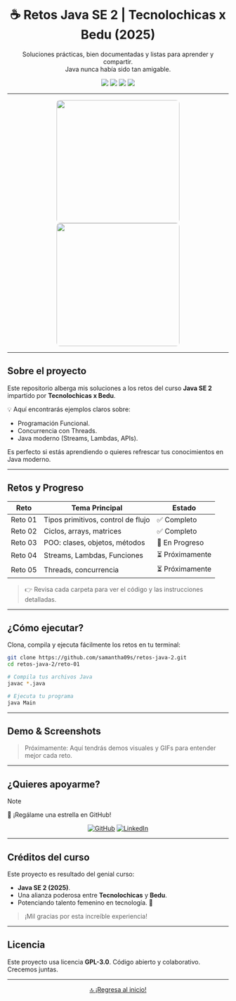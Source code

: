 <a name="top"></a>

<h1 align="center">☕ Retos Java SE 2 | Tecnolochicas x Bedu (2025)</h1>

<p align="center">
  Soluciones prácticas, bien documentadas y listas para aprender y compartir. <br> 
  Java nunca había sido tan amigable. 
</p>

<p align="center">
  <img src="https://img.shields.io/badge/Estado-Activo-brightgreen?style=flat-square"/>
  <img src="https://img.shields.io/badge/Java-17%2B-orange?style=flat-square"/>
  <img src="https://img.shields.io/badge/Paradigmas-Funcional%20%7C%20Concurrencia-blueviolet?style=flat-square"/>
  <img src="https://img.shields.io/github/last-commit/samantha09s/retos-java-2?style=flat-square"/>
</p>

---

<div align="center">
  <img src="https://media4.giphy.com/media/v1.Y2lkPTc5MGI3NjExM3hwNDNxYzlmbmF3azJ0ZWs3bTN6eTA0Z2p1MGhiaHE5cTZvajF4aiZlcD12MV9pbnRlcm5hbF9naWZfYnlfaWQmY3Q9Zw/lJNoBCvQYp7nq/giphy.gif" width="280" height="280" style="object-fit: cover; border-radius: 8px;"/>
  <img src="https://i.pinimg.com/736x/62/3e/47/623e47d8744b74c238460ba22d0f57b7.jpg" width="280" height="280" style="object-fit: cover; border-radius: 8px;"/>
</div>

---

## Sobre el proyecto

Este repositorio alberga mis soluciones a los retos del curso **Java SE 2** impartido por **Tecnolochicas x Bedu**.

💡 Aquí encontrarás ejemplos claros sobre:

- Programación Funcional.
- Concurrencia con Threads.
- Java moderno (Streams, Lambdas, APIs).

Es perfecto si estás aprendiendo o quieres refrescar tus conocimientos en Java moderno.

---

## Retos y Progreso

| Reto     | Tema Principal                      | Estado                |
|----------|-------------------------------------|-----------------------|
| Reto 01  | Tipos primitivos, control de flujo  | ✅ Completo           |
| Reto 02  | Ciclos, arrays, matrices            | ✅ Completo           |
| Reto 03  | POO: clases, objetos, métodos       | 🔄 En Progreso        |
| Reto 04  | Streams, Lambdas, Funciones         | ⏳ Próximamente       |
| Reto 05  | Threads, concurrencia               | ⏳ Próximamente       |

> 👉 Revisa cada carpeta para ver el código y las instrucciones detalladas.

---

## ¿Cómo ejecutar?

Clona, compila y ejecuta fácilmente los retos en tu terminal:

```bash
git clone https://github.com/samantha09s/retos-java-2.git
cd retos-java-2/reto-01

# Compila tus archivos Java
javac *.java

# Ejecuta tu programa
java Main
````

---

## Demo & Screenshots

> Próximamente: Aquí tendrás demos visuales y GIFs para entender mejor cada reto.

---

## ¿Quieres apoyarme?

> [!NOTE]
> 🌟 ¡Regálame una estrella en GitHub!

<div align="center">

[![GitHub](https://img.shields.io/badge/GitHub-samantha09s-181717?logo=github\&style=for-the-badge)](https://github.com/samantha09s)
[![LinkedIn](https://img.shields.io/badge/LinkedIn-samanthamunguia-0A66C2?logo=linkedin\&logoColor=white\&style=for-the-badge)](https://www.linkedin.com/in/samanthamunguia/)

</div>

---

## Créditos del curso

Este proyecto es resultado del genial curso:

* **Java SE 2 (2025)**.
* Una alianza poderosa entre **Tecnolochicas** y **Bedu**.
* Potenciando talento femenino en tecnología. 💜

> ¡Mil gracias por esta increíble experiencia!

---

## Licencia

Este proyecto usa licencia **GPL-3.0**.
Código abierto y colaborativo. Crecemos juntas.

---

<p align="center"><a href="#top">🔝 ¡Regresa al inicio!</a></p>

